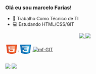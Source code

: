 ### Olá eu sou marcelo Farias!



- 🔭  Trabalho Como Técnico de TI 
- 💻 Estudando HTML/CSS/GIT

<div align="center">
  <a href="https://github.com/ykmarcelo">
  <img height="180em" src="https://github-readme-stats.vercel.app/api?username=ykmarcelo&show_icons=true&theme=dracula&include_all_commits=true&count_private=true"/>
  <img height="180em" src="https://github-readme-stats.vercel.app/api/top-langs/?username=ykmarcelo&layout=compact&langs_count=7&theme=dracula"/>
</div>

<div style="display: inline_block"><br>
  <img align="center" alt="mf-HTML" height="30" width="40" src="https://raw.githubusercontent.com/devicons/devicon/master/icons/html5/html5-original.svg">
  <img align="center" alt="mf-CSS" height="30" width="40"  src="https://raw.githubusercontent.com/devicons/devicon/master/icons/css3/css3-original.svg">
  <img align="center" alt="mf-GIT" height="30" width="40"  <img src="https://cdn.jsdelivr.net/gh/devicons/devicon/icons/git/git-original.svg" />
 </div>         

##

 <div> 

  <a href = "mailto:ykmarcelo@gmail.com"><img src="https://img.shields.io/badge/-Gmail-%23333?style=for-the-badge&logo=gmail&logoColor=white" target="_blank"></a>
  <a href="https://www.linkedin.com/in/marcelo-farias-471541a9/" target="_blank"><img src="https://img.shields.io/badge/-LinkedIn-%230077B5?style=for-the-badge&logo=linkedin&logoColor=white" target="_blank"></a> 
 
 
</div>
